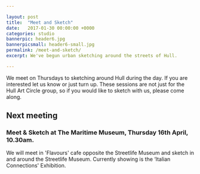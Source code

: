 ```yaml
---

layout: post
title:  "Meet and Sketch"
date:   2017-01-30 00:00:00 +0000
categories: studio
bannerpic: header6.jpg
bannerpicsmall: header6-small.jpg
permalink: /meet-and-sketch/
excerpt: We've begun urban sketching around the streets of Hull.

---
```


We meet on Thursdays to sketching around Hull during the day. If you are interested let us know or just turn up. These sessions are not just for the Hull Art Circle group, so if you would like to sketch with us, please come along.

## Next meeting

### Meet &amp; Sketch at The Maritime Museum, Thursday 16th April, 10.30am.

We will meet in 'Flavours' cafe opposite the Streetlife Museum and sketch in and around the Streetlife Museum. Currently showing is the ‘Italian Connections' Exhibition.